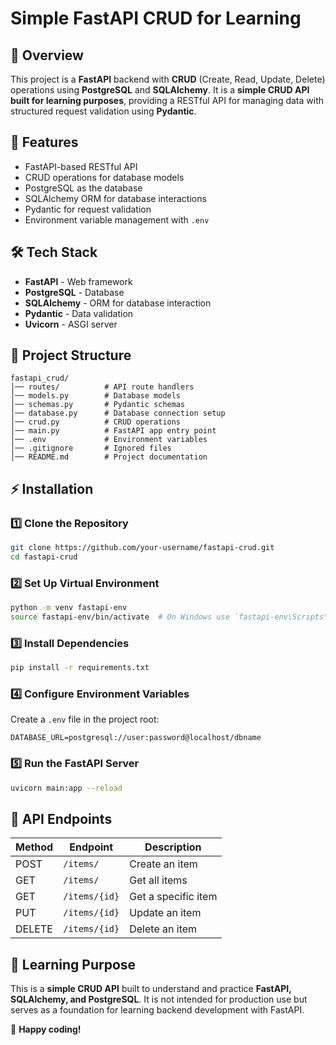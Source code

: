 # Simple FastAPI CRUD for Learning

## 🚀 Overview
This project is a **FastAPI** backend with **CRUD** (Create, Read, Update, Delete) operations using **PostgreSQL** and **SQLAlchemy**. It is a **simple CRUD API built for learning purposes**, providing a RESTful API for managing data with structured request validation using **Pydantic**.

## 📌 Features
- FastAPI-based RESTful API
- CRUD operations for database models
- PostgreSQL as the database
- SQLAlchemy ORM for database interactions
- Pydantic for request validation
- Environment variable management with `.env`

## 🛠️ Tech Stack
- **FastAPI** - Web framework
- **PostgreSQL** - Database
- **SQLAlchemy** - ORM for database interaction
- **Pydantic** - Data validation
- **Uvicorn** - ASGI server

## 📂 Project Structure
```
fastapi_crud/
│── routes/          # API route handlers
│── models.py        # Database models
│── schemas.py       # Pydantic schemas
│── database.py      # Database connection setup
│── crud.py          # CRUD operations
│── main.py          # FastAPI app entry point
│── .env             # Environment variables
│── .gitignore       # Ignored files
│── README.md        # Project documentation
```

## ⚡ Installation
### 1️⃣ Clone the Repository
```sh
git clone https://github.com/your-username/fastapi-crud.git
cd fastapi-crud
```

### 2️⃣ Set Up Virtual Environment
```sh
python -m venv fastapi-env
source fastapi-env/bin/activate  # On Windows use `fastapi-env\Scripts\activate`
```

### 3️⃣ Install Dependencies
```sh
pip install -r requirements.txt
```

### 4️⃣ Configure Environment Variables
Create a `.env` file in the project root:
```
DATABASE_URL=postgresql://user:password@localhost/dbname
```

### 5️⃣ Run the FastAPI Server
```sh
uvicorn main:app --reload
```

## 📌 API Endpoints
| Method | Endpoint         | Description         |
|--------|-----------------|---------------------|
| POST   | `/items/`       | Create an item     |
| GET    | `/items/`       | Get all items      |
| GET    | `/items/{id}`   | Get a specific item |
| PUT    | `/items/{id}`   | Update an item     |
| DELETE | `/items/{id}`   | Delete an item     |

## 🎯 Learning Purpose
This is a **simple CRUD API** built to understand and practice **FastAPI, SQLAlchemy, and PostgreSQL**. It is not intended for production use but serves as a foundation for learning backend development with FastAPI.

🚀 **Happy coding!**